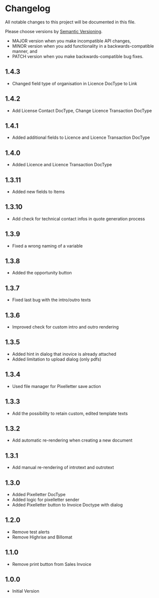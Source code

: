 # Changelog

All notable changes to this project will be documented in this file.

Please choose versions by [Semantic Versioning](http://semver.org/).

* MAJOR version when you make incompatible API changes,
* MINOR version when you add functionality in a backwards-compatible manner, and
* PATCH version when you make backwards-compatible bug fixes.

## 1.4.3

- Changed field type of organisation in Licence DocType to Link

## 1.4.2

- Add License Contact DocType, Change Licence Transaction DocType

## 1.4.1

- Added additional fields to Licence and Licence Transaction DocType

## 1.4.0

- Added Licence and Licence Transaction DocType

## 1.3.11

- Added new fields to Items

## 1.3.10

- Add check for technical contact infos in quote generation process

## 1.3.9

- Fixed a wrong naming of a variable

## 1.3.8

- Added the opportunity button

## 1.3.7

- Fixed last bug with the intro/outro texts

## 1.3.6

- Improved check for custom intro and outro rendering

## 1.3.5

- Added hint in dialog that inovice is already attached
- Added limitation to upload dialog (only pdfs)

## 1.3.4

- Used file manager for Pixelletter save action

## 1.3.3

- Add the possibility to retain custom, edited template texts

## 1.3.2

- Add automatic re-rendering when creating a new document

## 1.3.1

- Add manual re-rendering of introtext and outrotext

## 1.3.0
- Added Pixelletter DocType
- Added logic for pixelletter sender
- Added Pixelletter button to Invoice Doctype with dialog

## 1.2.0

- Remove test alerts
- Remove Highrise and Billomat

## 1.1.0

- Remove print button from Sales Invoice

## 1.0.0

- Initial Version
